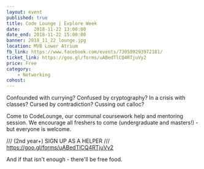 ```yaml
---
layout: event
published: true
title: Code Lounge | Explore Week
date:     2018-11-22 13:00:00
date_end: 2018-11-22 15:00:00
banner: 2018_11_22_lounge.jpg
location: MVB Lower Atrium
fb_link: https://www.facebook.com/events/730589293972181/
ticket_link: https://goo.gl/forms/uABedTlCQ4RTjuVy2
price: Free
category:
    - Networking
cohost:
---
```



Confounded with currying? Confused by cryptography? In a crisis with classes? Cursed by contradiction? Cussing out calloc?

Come to CodeLounge, our communal coursework help and mentoring session. We encourage all freshers to come (undergraduate and masters!) - but everyone is welcome.

/// (2nd year+) SIGN UP AS A HELPER ///
https://goo.gl/forms/uABedTlCQ4RTjuVy2

And if that isn't enough - there'll be free food.
